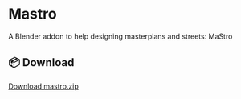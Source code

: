 # Mastro
 A Blender addon to help designing masterplans and streets: MaStro

## 📦 Download

[Download mastro.zip](https://github.com/LucaSaiani/mastro/releases/download/export-latest/mastro.zip)
